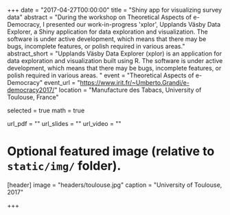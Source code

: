 +++
date = "2017-04-27T00:00:00"
title = "Shiny app for visualizing survey data"
abstract = "During the workshop on Theoretical Aspects of e-Democracy, I presented our work-in-progress 'xplor', Upplands Väsby Data Explorer, a Shiny application for data exploration and visualization. The software is under active development, which means that there may be bugs, incomplete features, or polish required in various areas."
abstract_short = "Upplands Väsby Data Explorer (xplor) is an application for data exploration and visualization built using R. The software is under active development, which means that there may be bugs, incomplete features, or polish required in various areas. "
event = "Theoretical Aspects of e-Democracy"
event_url = "https://www.irit.fr/~Umberto.Grandi/e-democracy2017/"
location = "Manufacture des Tabacs, University of Toulouse, France"

selected = true
math = true

url_pdf = ""
url_slides = ""
url_video = ""

# Optional featured image (relative to `static/img/` folder).
[header]
image = "headers/toulouse.jpg"
caption = "University of Toulouse, 2017"

+++


